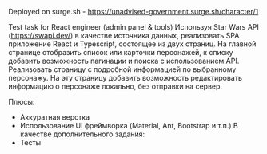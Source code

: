 Deployed on surge.sh - https://unadvised-government.surge.sh/character/1

Test task for React engineer (admin panel & tools)
Используя Star Wars API (https://swapi.dev/) в качестве источника данных, реализовать SPA приложение React и Typescript, состоящее из двух страниц.
На главной странице отобразить список или карточки персонажей, к списку добавить возможность пагинации и поиска с использованием API.
Реализовать страницу с подробной информацией по выбранному персонажу. На эту страницу добавить возможность редактировать информацию о персонаже локально, без отправки на сервер.

Плюсы:
+ Аккуратная верстка
+ Использование UI фреймворка (Material, Ant, Bootstrap и т.п.)
  В качестве дополнительного задания:
+ Тесты